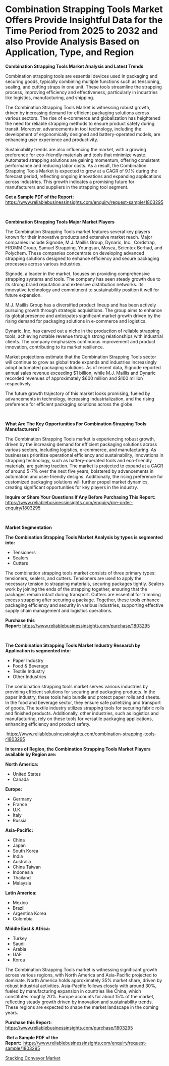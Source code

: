 <p><h1>Combination Strapping Tools Market Offers Provide Insightful Data for the Time Period from 2025 to 2032 and also Provide Analysis Based on Application, Type, and Region</h1></p><p><strong>Combination Strapping Tools Market Analysis and Latest Trends</strong></p>
<p><p>Combination strapping tools are essential devices used in packaging and securing goods, typically combining multiple functions such as tensioning, sealing, and cutting straps in one unit. These tools streamline the strapping process, improving efficiency and effectiveness, particularly in industries like logistics, manufacturing, and shipping.</p><p>The Combination Strapping Tools Market is witnessing robust growth, driven by increasing demand for efficient packaging solutions across various sectors. The rise of e-commerce and globalization has heightened the need for reliable strapping methods to ensure product safety during transit. Moreover, advancements in tool technology, including the development of ergonomically designed and battery-operated models, are enhancing user experience and productivity.</p><p>Sustainability trends are also influencing the market, with a growing preference for eco-friendly materials and tools that minimize waste. Automated strapping solutions are gaining momentum, offering consistent performance and reducing labor costs. As a result, the Combination Strapping Tools Market is expected to grow at a CAGR of 9.1% during the forecast period, reflecting ongoing innovations and expanding applications across industries. This growth indicates a promising future for manufacturers and suppliers in the strapping tool segment.</p></p>
<p><strong>Get a Sample PDF of the Report:&nbsp;</strong> <a href="https://www.reliablebusinessinsights.com/enquiry/request-sample/1803295?utm_campaign=2350&utm_medium=2&utm_source=Github&utm_content=ia&utm_term=19022025&utm_id=combination-strapping-tools">https://www.reliablebusinessinsights.com/enquiry/request-sample/1803295</a></p>
<p>&nbsp;</p>
<p><strong>Combination Strapping Tools Major Market Players</strong></p>
<p><p>The Combination Strapping Tools market features several key players known for their innovative products and extensive market reach. Major companies include Signode, M.J. Maillis Group, Dynaric, Inc., Cordstrap, FROMM Group, Samuel Strapping, Youngsun, Mosca, Scientex Berhad, and Polychem. These companies concentrate on developing advanced strapping solutions designed to enhance efficiency and secure packaging processes across various industries.</p><p>Signode, a leader in the market, focuses on providing comprehensive strapping systems and tools. The company has seen steady growth due to its strong brand reputation and extensive distribution networks. Its innovative technology and commitment to sustainability position it well for future expansion.</p><p>M.J. Maillis Group has a diversified product lineup and has been actively pursuing growth through strategic acquisitions. The group aims to enhance its global presence and anticipates significant market growth driven by the rising demand for packaging solutions in e-commerce and logistics.</p><p>Dynaric, Inc. has carved out a niche in the production of reliable strapping tools, achieving notable revenue through strong relationships with industrial clients. The company emphasizes continuous improvement and product innovation, contributing to its market resilience.</p><p>Market projections estimate that the Combination Strapping Tools sector will continue to grow as global trade expands and industries increasingly adopt automated packaging solutions. As of recent data, Signode reported annual sales revenue exceeding $1 billion, while M.J. Maillis and Dynaric recorded revenues of approximately $600 million and $100 million respectively. </p><p>The future growth trajectory of this market looks promising, fueled by advancements in technology, increasing industrialization, and the rising preference for efficient packaging solutions across the globe.</p></p>
<p>&nbsp;</p>
<p><strong>What Are The Key Opportunities For Combination Strapping Tools Manufacturers?</strong></p>
<p><p>The Combination Strapping Tools market is experiencing robust growth, driven by the increasing demand for efficient packaging solutions across various sectors, including logistics, e-commerce, and manufacturing. As businesses prioritize operational efficiency and sustainability, innovations in strapping technology, such as battery-operated tools and eco-friendly materials, are gaining traction. The market is projected to expand at a CAGR of around 5-7% over the next five years, bolstered by advancements in automation and user-friendly designs. Additionally, the rising preference for customized packaging solutions will further propel market dynamics, creating significant opportunities for key players in the industry.</p></p>
<p><strong>Inquire or Share Your Questions If Any Before Purchasing This Report:</strong> <a href="https://www.reliablebusinessinsights.com/enquiry/pre-order-enquiry/1803295?utm_campaign=2350&utm_medium=2&utm_source=Github&utm_content=ia&utm_term=19022025&utm_id=combination-strapping-tools">https://www.reliablebusinessinsights.com/enquiry/pre-order-enquiry/1803295</a></p>
<p>&nbsp;</p>
<p><strong>Market Segmentation</strong></p>
<p><strong>The Combination Strapping Tools Market Analysis by types is segmented into:</strong></p>
<p><ul><li>Tensioners</li><li>Sealers</li><li>Cutters</li></ul></p>
<p><p>The combination strapping tools market consists of three primary types: tensioners, sealers, and cutters. Tensioners are used to apply the necessary tension to strapping materials, securing packages tightly. Sealers work by joining the ends of the strapping together, ensuring that the packages remain intact during transport. Cutters are essential for trimming excess strapping after securing a package. Together, these tools enhance packaging efficiency and security in various industries, supporting effective supply chain management and logistics operations.</p></p>
<p><strong>Purchase this Report:&nbsp;</strong><a href="https://www.reliablebusinessinsights.com/purchase/1803295?utm_campaign=2350&utm_medium=2&utm_source=Github&utm_content=ia&utm_term=19022025&utm_id=combination-strapping-tools">https://www.reliablebusinessinsights.com/purchase/1803295</a></p>
<p>&nbsp;</p>
<p><strong>The Combination Strapping Tools Market Industry Research by Application is segmented into:</strong></p>
<p><ul><li>Paper Industry</li><li>Food & Beverage</li><li>Textile Industry</li><li>Other Industries</li></ul></p>
<p><p>The combination strapping tools market serves various industries by providing efficient solutions for securing and packaging products. In the paper industry, these tools help bundle and protect paper rolls and sheets. In the food and beverage sector, they ensure safe palletizing and transport of goods. The textile industry utilizes strapping tools for securing fabric rolls and finished products. Additionally, other industries, such as logistics and manufacturing, rely on these tools for versatile packaging applications, enhancing efficiency and product safety.</p></p>
<p><a href="https://www.reliablebusinessinsights.com/combination-strapping-tools-r1803295?utm_campaign=2350&utm_medium=2&utm_source=Github&utm_content=ia&utm_term=19022025&utm_id=combination-strapping-tools">&nbsp;https://www.reliablebusinessinsights.com/combination-strapping-tools-r1803295</a></p>
<p><strong>In terms of Region, the Combination Strapping Tools Market Players available by Region are:</strong></p>
<p>
    <p> <strong> North America: </strong>
        <ul>
            <li>United States</li>
            <li>Canada</li>
        </ul>
        </p> 
    <p> <strong> Europe: </strong>
        <ul>
            <li>Germany</li>
            <li>France</li>
            <li>U.K.</li>
            <li>Italy</li>
            <li>Russia</li>
        </ul>
        </p> 
    <p> <strong> Asia-Pacific: </strong>
        <ul>
            <li>China</li>
            <li>Japan</li>
            <li>South Korea</li>
            <li>India</li>
            <li>Australia</li>
            <li>China Taiwan</li>
            <li>Indonesia</li>
            <li>Thailand</li>
            <li>Malaysia</li>
        </ul>
        </p> 
    <p> <strong> Latin America: </strong>
        <ul>
            <li>Mexico</li>
            <li>Brazil</li>
            <li>Argentina Korea</li>
            <li>Colombia</li>
        </ul>
        </p> 
    <p> <strong> Middle East & Africa: </strong>
        <ul>
            <li>Turkey</li>
            <li>Saudi</li>
            <li>Arabia</li>
            <li>UAE</li>
            <li>Korea</li>
        </ul>
    </p>
    </p>
<p><p>The Combination Strapping Tools market is witnessing significant growth across various regions, with North America and Asia-Pacific projected to dominate. North America holds approximately 35% market share, driven by robust industrial activities. Asia-Pacific follows closely with around 30%, fueled by manufacturing expansion in countries like China, which constitutes roughly 20%. Europe accounts for about 15% of the market, reflecting steady growth driven by innovation and sustainability trends. These regions are expected to shape the market landscape in the coming years.</p></p>
<p><strong>Purchase this Report: </strong><a href="https://www.reliablebusinessinsights.com/purchase/1803295?utm_campaign=2350&utm_medium=2&utm_source=Github&utm_content=ia&utm_term=19022025&utm_id=combination-strapping-tools">https://www.reliablebusinessinsights.com/purchase/1803295</a></p>
<p>&nbsp;<strong>Get a Sample PDF of the Report:&nbsp;&nbsp;</strong><a href="https://www.reliablebusinessinsights.com/enquiry/request-sample/1803295?utm_campaign=2350&utm_medium=2&utm_source=Github&utm_content=ia&utm_term=19022025&utm_id=combination-strapping-tools">https://www.reliablebusinessinsights.com/enquiry/request-sample/1803295</a></p>
<p><strong></strong></p>
<p><p><a href="https://github.com/bolalfredia7777/Market-Research-Report-List-1/blob/main/stacking-conveyor-market.md?utm_campaign=2350&utm_medium=2&utm_source=Github&utm_content=ia&utm_term=19022025&utm_id=combination-strapping-tools">Stacking Conveyor Market</a></p></p>